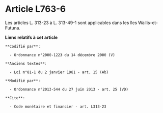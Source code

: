 # Article L763-6

Les articles L. 313-23 à    L. 313-49-1 sont applicables dans les îles Wallis-et-Futuna.

**Liens relatifs à cet article**

	**Codifié par**:

	  - Ordonnance n°2000-1223 du 14 décembre 2000 (V)

	**Anciens textes**:

	  - Loi n°81-1 du 2 janvier 1981 - art. 15 (Ab)

	**Modifié par**:

	  - Ordonnance n°2013-544 du 27 juin 2013 - art. 25 (VD)

	**Cite**:

	  - Code monétaire et financier - art. L313-23
